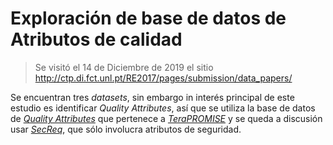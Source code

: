 # Exploración de base de datos de Atributos de calidad

> Se visitó el 14 de Diciembre de 2019 el sitio http://ctp.di.fct.unl.pt/RE2017/pages/submission/data_papers/

Se encuentran tres _datasets_, sin embargo in interés principal de este estudio es identificar _Quality Attributes_, así que se utiliza la base de datos de [_Quality Attributes_](http://ctp.di.fct.unl.pt/RE2017//downloads/datasets/nfr.arff) que pertenece a [_TeraPROMISE_](https://terapromise.csc.ncsu.edu/!/#repo/view/head/requirements/nfr) y se queda a discusión usar [_SecReq_](http://www.se.uni-hannover.de/pages/en:projekte_re_secreq), que sólo involucra atributos de seguridad.
